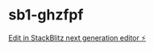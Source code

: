 # sb1-ghzfpf

[Edit in StackBlitz next generation editor ⚡️](https://stackblitz.com/~/github.com/HSEG2020/sb1-ghzfpf)